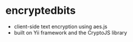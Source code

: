 encryptedbits
=============
* client-side text encryption using aes.js
* built on Yii framework and the CryptoJS library
